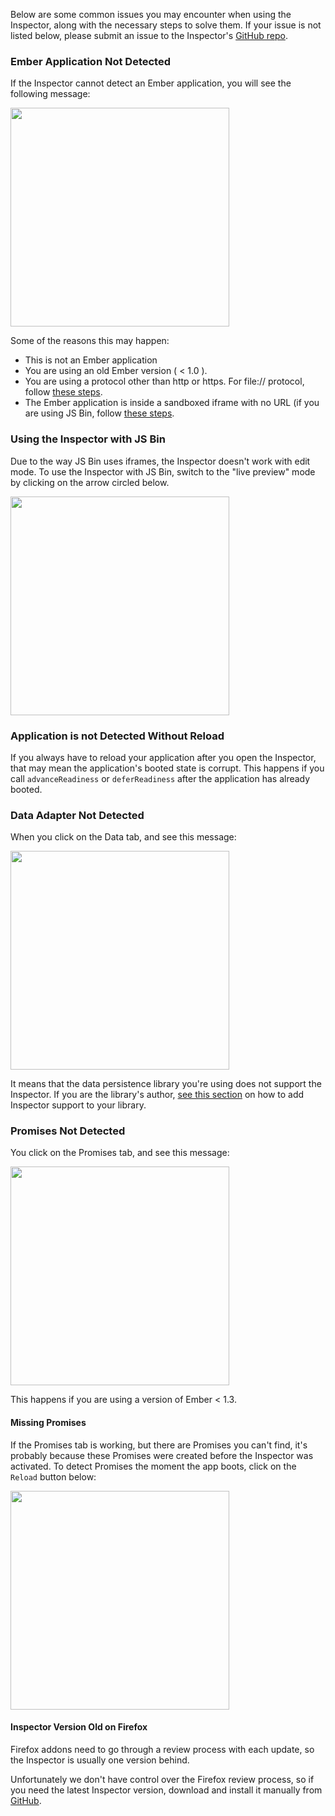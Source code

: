 Below are some common issues you may encounter when using the Inspector, along with the
necessary steps to solve them. If your issue is not listed below, please submit an
issue to the Inspector's [GitHub repo](https://github.com/emberjs/ember-inspector).

### Ember Application Not Detected

If the Inspector cannot detect an Ember application, you will see
the following message:

<img
src="/images/guides/ember-inspector/troubleshooting-application-not-detected.png" width="350">

Some of the reasons this may happen:

- This is not an Ember application
- You are using an old Ember version ( < 1.0 ).
- You are using a protocol other than http or https. For file:// protocol,
follow [these steps](../installation/#toc_file-protocol).
- The Ember application is inside a sandboxed iframe with no URL (if you
  are using JS Bin, follow [these steps](#toc_using-the-inspector-with-js-bin).

### Using the Inspector with JS Bin

Due to the way JS Bin uses iframes, the Inspector doesn't work with edit
mode. To use the Inspector with JS Bin, switch to the "live preview" mode by clicking on
the arrow circled below.

<img src="/images/guides/ember-inspector/troubleshooting-jsbin.png" width="350">

### Application is not Detected Without Reload

If you always have to reload your application after you open the Inspector, that may mean
the application's booted state is corrupt. This happens if you call `advanceReadiness` or
`deferReadiness` after the application has already booted.

### Data Adapter Not Detected

When you click on the Data tab, and see this message:

<img src="/images/guides/ember-inspector/troubleshooting-data-adapter.png" width="350">

It means that the data persistence library you're using does not support the Inspector.
If you are the library's author, [see this section](../data/#toc_building-a-data-custom-adapter) on how to add Inspector support to your library.

### Promises Not Detected

You click on the Promises tab, and see this message:

<img src="/images/guides/ember-inspector/troubleshooting-promises-not-detected.png" width="350">

This happens if you are using a version of Ember < 1.3.

#### Missing Promises

If the Promises tab is working, but there are Promises you can't find,
it's probably because these Promises were created before the
Inspector was activated. To detect Promises the moment the app boots, click on the `Reload` button below:

<img src="/images/guides/ember-inspector/troubleshooting-promises-toolbar.png" width="350">

#### Inspector Version Old on Firefox

Firefox addons need to go through a review process with each update, so the Inspector is usually one version behind.

Unfortunately we don't have control over the Firefox review process, so if you need
the latest Inspector version, download and install it manually from
[GitHub](https://github.com/emberjs/ember-inspector).

